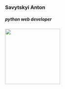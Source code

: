 ### Savytskyi Anton
##### python web developer

<img height="180em" src="[https://github-readme-stats.vercel.app/api?username=Xilarr&show_icons=true&hide_border=true&&count_private=true&include_all_commits=true](https://github-readme-stats.vercel.app/api?username=Gapur&show_icons=true&hide_border=true&&count_private=true&include_all_commits=true)" />
